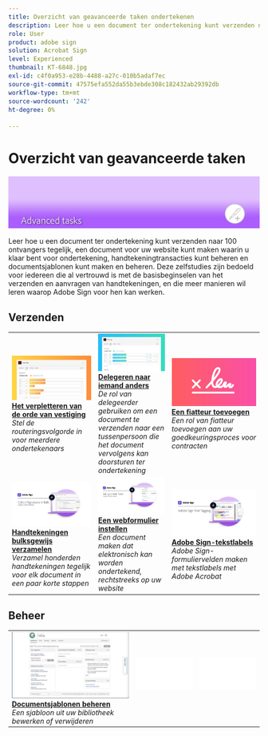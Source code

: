```yaml
---
title: Overzicht van geavanceerde taken ondertekenen
description: Leer hoe u een document ter ondertekening kunt verzenden naar 100 ontvangers tegelijk, een document voor uw website kunt maken waarin u klaar bent voor ondertekening, handtekeningtransacties kunt beheren en documentsjablonen kunt maken en beheren
role: User
product: adobe sign
solution: Acrobat Sign
level: Experienced
thumbnail: KT-6848.jpg
exl-id: c4f0a953-e28b-4488-a27c-010b5adaf7ec
source-git-commit: 47575efa552da55b3ebde308c182432ab29392db
workflow-type: tm+mt
source-wordcount: '242'
ht-degree: 0%

---
```


# Overzicht van geavanceerde taken

![Geavanceerde afbeelding ondertekenen](../assets/Hero-Advanced.png)

Leer hoe u een document ter ondertekening kunt verzenden naar 100 ontvangers tegelijk, een document voor uw website kunt maken waarin u klaar bent voor ondertekening, handtekeningtransacties kunt beheren en documentsjablonen kunt maken en beheren. Deze zelfstudies zijn bedoeld voor iedereen die al vertrouwd is met de basisbeginselen van het verzenden en aanvragen van handtekeningen, en die meer manieren wil leren waarop Adobe Sign voor hen kan werken.

## Verzenden

<table style="table-layout:fixed">
<tr>
  <td>
    <a href="setting-up-routing.md">
      <img alt="Het verpletteren van de orde van vestiging" src="../assets/Routing.png">
    </a>
    <div>
    <a href="setting-up-routing.md"><strong>Het verpletteren van de orde van vestiging</strong></a>
    </div>
    <em>Stel de routeringsvolgorde in voor meerdere ondertekenaars</em>
    <br>
  </td>
  <td>
    <a href="delegate-signature.md">
      <img alt="Delegeren naar iemand anders" src="../assets/Delegating.png" />
    </a>  
    <div>
    <a href="delegate-signature.md"><strong>Delegeren naar iemand anders</strong></a>
    </div>
    <em>De rol van delegeerder gebruiken om een document te verzenden naar een tussenpersoon die het document vervolgens kan doorsturen ter ondertekening</em>
    <br>
  </td>
  <td>
    <a href="add-an-approver.md">
      <img alt="Een fiatteur toevoegen" src="../assets/Approver.png" />
    </a>
    <div>
    <a href="add-an-approver.md"><strong>Een fiatteur toevoegen</strong></a>
    </div>
    <em>Een rol van fiatteur toevoegen aan uw goedkeuringsproces voor contracten</em>
    <br>
  </td>
</tr>
<tr>
  <td>
    <a href="megasign.md">
      <img alt="Handtekeningen bulksgewijs verzamelen" src="../assets/Megasign.png" />
    </a>
    <div>
    <a href="megasign.md"><strong>Handtekeningen bulksgewijs verzamelen</strong></a>
    </div>
    <em>Verzamel honderden handtekeningen tegelijk voor elk document in een paar korte stappen</em>
    <br>
  </td>
  <td>
    <a href="webform.md">
      <img alt="Een webformulier instellen" src="../assets/Webform.png" />
    </a>
    <div>
    <a href="webform.md"><strong>Een webformulier instellen</strong></a>
    </div>
    <em>Een document maken dat elektronisch kan worden ondertekend, rechtstreeks op uw website</em>
    <br>
  </td> 
  <td>
    <a href="adobe-sign-text-tagging.md">
      <img alt="Adobe Sign-tekstlabels" src="../assets/Text-Tagging.png" />
  </a>
    <div>
    <a href="adobe-sign-text-tagging.md"><strong>Adobe Sign-tekstlabels</strong></a>
    </div>
    <em>Adobe Sign-formuliervelden maken met tekstlabels met Adobe Acrobat</em>
    <br>
  </td> 
</table>

## Beheer

<table style="table-layout:fixed">
<tr>
  <td>
    <a href="edit-a-template.md">
      <img alt="Documentsjablonen beheren" src="../assets/ManageTemplate.png" />
    </a>
    <div>
    <a href="edit-a-template.md"><strong>Documentsjablonen beheren</strong></a>
    </div>
    <em>Een sjabloon uit uw bibliotheek bewerken of verwijderen</em>
    <br>
  </td>  
  <td>
    <img alt="Spacer" src="../assets/Whitespacer.png" />
    <div>
    <br>
  </td>
  <td>
    <img alt="Spacer" src="../assets/Whitespacer.png" />
    <div>
    <br>
  </td>
</tr>
</table>
